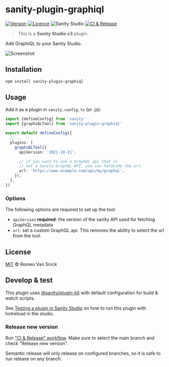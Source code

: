 # sanity-plugin-graphiql

[![Version](https://img.shields.io/npm/v/sanity-plugin-graphiql)](https://www.npmjs.com/package/sanity-plugin-graphiql)
[![Licence](https://img.shields.io/npm/l/sanity-plugin-graphiql)](https://www.npmjs.com/package/sanity-plugin-graphiql)
![Sanity Studio](https://img.shields.io/badge/v3-000000?label=sanity%20studio)
[![CI & Release](https://github.com/romeovs/sanity-plugin-graphiql/actions/workflows/main.yml/badge.svg)](https://github.com/romeovs/sanity-plugin-graphiql/actions/workflows/main.yml)

> This is a **Sanity Studio v3** plugin.

Add GraphiQL to your Sanity Studio.

![Screenshot](./screenshots/screen.png)

## Installation

```sh
npm install sanity-plugin-graphiql
```

## Usage

Add it as a plugin in `sanity.config.ts` (or .js):

```ts
import {defineConfig} from 'sanity'
import {graphiQLTool} from 'sanity-plugin-graphiql'

export default defineConfig({
  //...
  plugins: [
    graphiQLTool({
      apiVersion: '2021-10-21',

      // if you want to use a GraphQL api that is
      // not a Sanity GraphQL API, you can hardcode the url.
      url: 'https://www.example.com/api/my/graphql',
    }),
  ],
})
```

### Options

The following options are required to set up the tool:

- `apiVersion` **required**: the version of the sanity API used for fetching GraphQL metadata
- `url`: set a custom GraphQL api. This removes the ability to select the url from the tool.

## License

[MIT](LICENSE) © Romeo Van Snick

## Develop & test

This plugin uses [@sanity/plugin-kit](https://github.com/sanity-io/plugin-kit)
with default configuration for build & watch scripts.

See [Testing a plugin in Sanity Studio](https://github.com/sanity-io/plugin-kit#testing-a-plugin-in-sanity-studio)
on how to run this plugin with hotreload in the studio.

### Release new version

Run ["CI & Release" workflow](https://github.com/romeovs/sanity-plugin-graphiql/actions/workflows/main.yml).
Make sure to select the main branch and check "Release new version".

Semantic release will only release on configured branches, so it is safe to run release on any branch.
